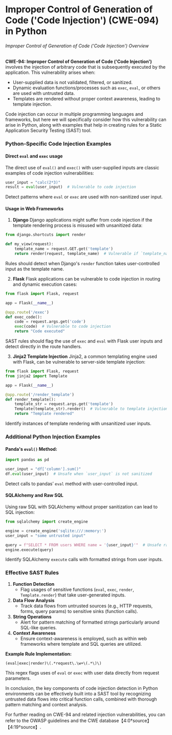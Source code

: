 # Improper Control of Generation of Code ('Code Injection') (CWE-094) in Python

###### Improper Control of Generation of Code ('Code Injection') Overview

**CWE-94: Improper Control of Generation of Code ('Code Injection')** involves the injection of arbitrary code that is subsequently executed by the application. This vulnerability arises when:
- User-supplied data is not validated, filtered, or sanitized.
- Dynamic evaluation functions/processes such as `exec`, `eval`, or others are used with untrusted data.
- Templates are rendered without proper context awareness, leading to template injection.

Code injection can occur in multiple programming languages and frameworks, but here we will specifically consider how this vulnerability can arise in Python, along with examples that help in creating rules for a Static Application Security Testing (SAST) tool.

### Python-Specific Code Injection Examples

#### Direct `eval` and `exec` usage
The direct use of `eval()` and `exec()` with user-supplied inputs are classic examples of code injection vulnerabilities:
```python
user_input = "calc(2*3)"
result = eval(user_input)  # Vulnerable to code injection
```
Detect patterns where `eval` or `exec` are used with non-sanitized user input.

#### Usage in Web Frameworks

1. **Django**
Django applications might suffer from code injection if the template rendering process is misused with unsanitized data:
```python
from django.shortcuts import render

def my_view(request):
    template_name = request.GET.get('template')
    return render(request, template_name)  # Vulnerable if `template_name` is user-controlled
```
Rules should detect when Django's `render` function takes user-controlled input as the template name.

2. **Flask**
Flask applications can be vulnerable to code injection in routing and dynamic execution cases:
```python
from flask import Flask, request

app = Flask(__name__)

@app.route('/exec')
def exec_code():
    code = request.args.get('code')
    exec(code)  # Vulnerable to code injection
    return "Code executed"
```
SAST rules should flag the use of `exec` and `eval` with Flask user inputs and detect directly in the route handlers.

3. **Jinja2 Template Injection**
Jinja2, a common templating engine used with Flask, can be vulnerable to server-side template injection:
```python
from flask import Flask, request
from jinja2 import Template

app = Flask(__name__)

@app.route('/render_template')
def render_template():
    template_str = request.args.get('template')
    Template(template_str).render()  # Vulnerable to template injection
    return "Template rendered"
```
Identify instances of template rendering with unsanitized user inputs.

### Additional Python Injection Examples

#### Panda's `eval()` Method:
```python
import pandas as pd

user_input = "df['column'].sum()"
df.eval(user_input)  # Unsafe when `user_input` is not sanitized
```
Detect calls to pandas’ `eval` method with user-controlled input.

#### SQLAlchemy and Raw SQL
Using raw SQL with SQLAlchemy without proper sanitization can lead to SQL injection:
```python
from sqlalchemy import create_engine

engine = create_engine('sqlite:///:memory:')
user_input = "some untrusted input"

query = f"SELECT * FROM users WHERE name = '{user_input}'"  # Unsafe raw SQL
engine.execute(query)
```
Identify SQLAlchemy `execute` calls with formatted strings from user inputs.

### Effective SAST Rules

1. **Function Detection**
   - Flag usages of sensitive functions (`eval`, `exec`, `render`, `Template.render`) that take user-generated inputs.
2. **Data Flow Analysis**
   - Track data flows from untrusted sources (e.g., HTTP requests, forms, query params) to sensitive sinks (function calls).
3. **String Operations**
   - Alert for pattern matching of formatted strings particularly around SQL-like queries.
4. **Context Awareness**
   - Ensure context-awareness is employed, such as within web frameworks where template and SQL queries are utilized.

**Example Rule Implementation:**

```regex
(eval|exec|render)\(.*request\.\w+\(.*\)\)
```
This regex flags uses of `eval` or `exec` with user data directly from request parameters.

In conclusion, the key components of code injection detection in Python environments can be effectively built into a SAST tool by recognizing untrusted data flows into critical function calls, combined with thorough pattern matching and context analysis.

For further reading on CWE-94 and related injection vulnerabilities, you can refer to the OWASP guidelines and the CWE database【4:0†source】【4:19†source】.